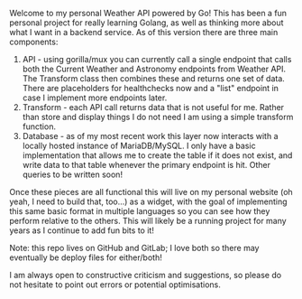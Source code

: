 Welcome to my personal Weather API powered by Go! This has been a fun personal project for really learning Golang,
as well as thinking more about what I want in a backend service. As of this version there are three main components:

1) API - using gorilla/mux you can currently call a single endpoint that calls both the Current Weather and Astronomy endpoints from Weather API.
The Transform class then combines these and returns one set of data. There are placeholders for healthchecks now and a "list" endpoint
in case I implement more endpoints later.
2) Transform - each API call returns data that is not useful for me. Rather than store and display things I do not need
I am using a simple transform function. 
3) Database - as of my most recent work this layer now interacts with a locally hosted instance of MariaDB/MySQL. I only have
a basic implementation that allows me to create the table if it does not exist, and write data to that table whenever the primary
endpoint is hit. Other queries to be written soon!

Once these pieces are all functional this will live on my personal website (oh yeah, I need to build that, too...) as a widget,
with the goal of implementing this same basic format in multiple languages so you can see how they perform relative to the others.
This will likely be a running project for many years as I continue to add fun bits to it!

Note: this repo lives on GitHub and GitLab; I love both so there may eventually be deploy files for either/both!

I am always open to constructive criticism and suggestions, so please do not hesitate to point out errors or potential optimisations.

